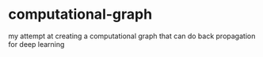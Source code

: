 # computational-graph
my attempt at creating a computational graph that can do back propagation for deep learning

